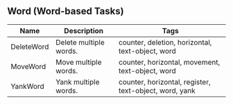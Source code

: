 ## Word (Word-based Tasks)
| Name | Description | Tags
| --- | -------- | -------- |
|DeleteWord | Delete multiple words. | counter, deletion, horizontal, text-object, word |
|MoveWord | Move multiple words. | counter, horizontal, movement, text-object, word |
|YankWord | Yank multiple words. | counter, horizontal, register, text-object, word, yank |